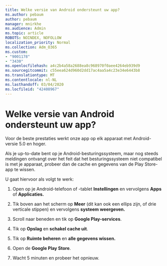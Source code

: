 ```yaml
---
title: Welke versie van Android ondersteunt uw app?
ms.author: pebaum
author: pebaum
manager: mnirkhe
ms.audience: Admin
ms.topic: article
ROBOTS: NOINDEX, NOFOLLOW
localization_priority: Normal
ms.collection: Adm_O365
ms.custom:
- "9001178"
- "3430"
ms.openlocfilehash: a4c2b4a58a2688ea8c968970f0aee4264eb939d9
ms.sourcegitcommit: c55eea624d960d2dd17ac4aa5a4c23e34e6443b8
ms.translationtype: MT
ms.contentlocale: nl-NL
ms.lasthandoff: 03/04/2020
ms.locfileid: "42408967"
---
```

# <a name="what-version-of-android-does-your-app-support"></a>Welke versie van Android ondersteunt uw app?

Voor de beste prestaties werkt onze app op elk apparaat met Android-versie 5.0 en hoger.

Als je up-to-date bent op je Android-besturingssysteem, maar nog steeds meldingen ontvangt over het feit dat het besturingssysteem niet compatibel is met je apparaat, probeer dan de cache en gegevens van de Play Store-app te wissen.

U gaat hiervoor als volgt te werk: 

1. Open op je Android-telefoon of -tablet **Instellingen** en vervolgens **Apps** of **Applicaties.**

2. Tik boven aan het scherm op **Meer** (dit kan ook een ellips zijn, of drie verticale stippen) en vervolgens **systeem weergeven.** 

3. Scroll naar beneden en tik op **Google Play-services**. 

4. Tik op **Opslag** en **schakel cache uit**. 

5. Tik op **Ruimte beheren** en **alle gegevens wissen.** 

6. Open de **Google Play Store**. 

7. Wacht 5 minuten en probeer het opnieuw. 
